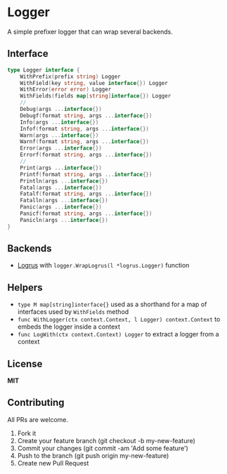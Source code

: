 # Logger

A simple prefixer logger that can wrap several backends.


## Interface

```go
type Logger interface {
	WithPrefix(prefix string) Logger
	WithField(key string, value interface{}) Logger
	WithError(error error) Logger
	WithFields(fields map[string]interface{}) Logger
	//
	Debug(args ...interface{})
	Debugf(format string, args ...interface{})
	Info(args ...interface{})
	Infof(format string, args ...interface{})
	Warn(args ...interface{})
	Warnf(format string, args ...interface{})
	Error(args ...interface{})
	Errorf(format string, args ...interface{})
	//
	Print(args ...interface{})
	Printf(format string, args ...interface{})
	Println(args ...interface{})
	Fatal(args ...interface{})
	Fatalf(format string, args ...interface{})
	Fatalln(args ...interface{})
	Panic(args ...interface{})
	Panicf(format string, args ...interface{})
	Panicln(args ...interface{})
}
```


## Backends

- [Logrus](github.com/sirupsen/logrus) with `logger.WrapLogrus(l *logrus.Logger)` function


## Helpers

- `type M map[string]interface{}` used as a shorthand for a map of interfaces used by `WithFields` method
- `func WithLogger(ctx context.Context, l Logger) context.Context` to embeds the logger inside a context
- `func LogWith(ctx context.Context) Logger` to extract a logger from a context

## License

**MIT**


## Contributing

All PRs are welcome.

1. Fork it
2. Create your feature branch (git checkout -b my-new-feature)
3. Commit your changes (git commit -am 'Add some feature')
5. Push to the branch (git push origin my-new-feature)
6. Create new Pull Request

